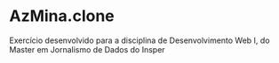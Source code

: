 # AzMina.clone
Exercício desenvolvido para a disciplina de Desenvolvimento Web I, do Master em Jornalismo de Dados do Insper
